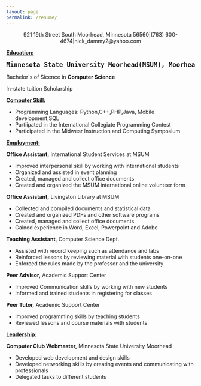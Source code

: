```yaml
---
layout: page
permalink: /resume/
---
```

<html>
<body>



<center>921 19th Street South Moorhead, Minnesota 56560|(763) 600-4674|nick_dammy2@yahoo.com</center>

<p><u><b>Education:</b></u></p>

<pre><big><b>Minnesota State University Moorhead(MSUM), Moorhead, Minnesota                                                         December 2018
</b></big></pre>

<t>Bachelor's of Sicence in <b>Computer Science</b></t>
<p>In-state tuition Scholarship</p>



<p><u><b>Computer Skill:</b></u></p>
<ul>
	<li>Programming Languages: Python,C++,PHP,Java, Mobile development,SQL</li>
	<li>Partiipated in the International Collegiate Programming Contest</li>
	<li>Participated in the Midwesr Instruction and Computing Symposium</li>

</ul>



<p><u><b>Employment:</b></u></p>
<t><b>Office Assistant,</b> International Student Services at MSUM</t>

<ul>
	<li>Improved interpersonal skill by working with international students</li>
	<li>Organized and assisted in event planning</li>
	<li>Created, managed and collect office documents</li>
	<li>Created and organized the MSUM international online volunteer form</li>
</ul>


<t><b>Office Assistant,</b> Livingston Library at MSUM</t>

<ul>
	<li>Collected and compiled documents and statistical data</li>
	<li>Created and organized PDFs and other software programs</li>
	<li>Created, managed and collect office documents</li>
	<li>Gained experience in Word, Excel, Powerpoint and Adobe</li>
</ul>


<t><b>Teaching Assistant,</b> Computer Science Dept.</t>

<ul>
	<li>Assisted with record keeping such as attendance and labs</li>
	<li>Reinforced lessons by reviewing material with students one-on-one</li>
	<li>Enforced the rules made by the professor and the university</li>

</ul>


<t><b>Peer Advisor,</b> Academic Support Center</t>

<ul>
	<li>Improved Communication skills by working with new students</li>
	<li>Informed and trained students in registering for classes</li>
	

</ul>

<t><b>Peer Tutor,</b> Academic Support Center</t>

<ul>
	<li>Improved programming skills by teaching students</li>
	<li>Reviewed lessons and course materials with students</li>
	

</ul>


<p><u><b>Leadership:</b></u></p>

<t><b>Computer Club Webmaster,</b> Minnesota State University Moorhead </t>

<ul>
	<li>Developed web development and design skills</li>
	<li>Developed networking skills by creating events and communicating with professionals</li>
	<li>Delegated tasks to different students</li>
	

</ul>



</body>
</html>
